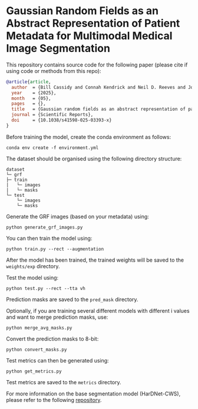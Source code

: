 # Gaussian Random Fields as an Abstract Representation of Patient Metadata for Multimodal Medical Image Segmentation

This repository contains source code for the following paper (please cite if using code or methods from this repo):

```BibTex
@article{article,
  author  = {Bill Cassidy and Connah Kendrick and Neil D. Reeves and Joseph M Pappachan and Shaghayegh Raad and Moi Hoon Yap},
  year    = {2025},
  month   = {05},
  pages   = {},
  title   = {Gaussian random fields as an abstract representation of patient metadata for multimodal medical image segmentation},
  journal = {Scientific Reports},
  doi     = {10.1038/s41598-025-03393-x}
}
```

Before training the model, create the conda environment as follows:

    conda env create -f environment.yml

The dataset should be organised using the following directory structure:

    dataset
    └─ grf
    ├─ train
    |   └─ images
    |   └─ masks
    └─ test
        └─ images
        └─ masks

Generate the GRF images (based on your metadata) using:

    python generate_grf_images.py

You can then train the model using:

    python train.py --rect --augmentation

After the model has been trained, the trained weights will be saved to the ``weights/exp`` directory.

Test the model using:

    python test.py --rect --tta vh

Prediction masks are saved to the ``pred_mask`` directory.

Optionally, if you are training several different models with different i values and want to merge prediction masks, use:

    python merge_avg_masks.py

Convert the prediction masks to 8-bit:

    python convert_masks.py

Test metrics can then be generated using:

    python get_metrics.py

Test metrics are saved to the ``metrics`` directory.

For more information on the base segmentation model (HarDNet-CWS), please refer to the following [repository](https://github.com/mmu-dermatology-research/hardnet-cws).
